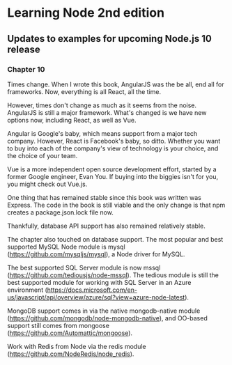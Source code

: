 # Learning Node 2nd edition

## Updates to examples for upcoming Node.js 10 release

### Chapter 10 

Times change. When I wrote this book, AngularJS was the be all, end all for frameworks. Now, everything is all React, all the time.

However, times don't change as much as it seems from the noise. AngularJS is still a major framework. What's changed is we have new options now, including React, as well as Vue.

Angular is Google's baby, which means support from a major tech company. However, React is Facebook's baby, so ditto. Whether you want to buy into each of the company's view of technology is your choice, and the choice of your team. 

Vue is a more independent open source development effort, started by a former Google engineer, Evan You. If buying into the biggies isn't for you, you might check out Vue.js. 

One thing that has remained stable since this book was written was Express. The code in the book is still viable and the only change is that npm creates a package.json.lock file now. 

Thankfully, database API support has also remained relatively stable. 

The chapter also touched on database support. The most popular and best supported MySQL Node module is mysql (https://github.com/mysqljs/mysql), a Node driver for MySQL. 

The best supported SQL Server module is now mssql (https://github.com/tediousjs/node-mssql). The tedious module is still the best supported module for working with SQL Server in an Azure environment (https://docs.microsoft.com/en-us/javascript/api/overview/azure/sql?view=azure-node-latest).

MongoDB support comes in via the native mongodb-native module (https://github.com/mongodb/node-mongodb-native), and OO-based support still comes from mongoose (https://github.com/Automattic/mongoose). 

Work with Redis from Node via the redis module (https://github.com/NodeRedis/node_redis). 

